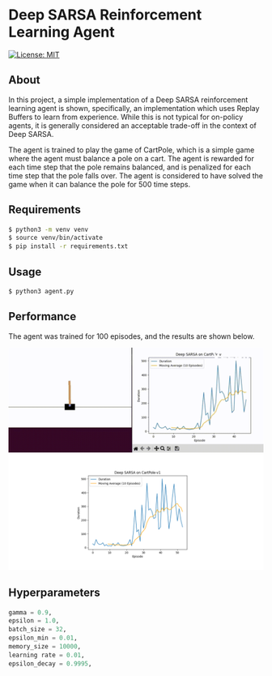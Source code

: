 # Deep SARSA Reinforcement Learning Agent
[![License: MIT](https://img.shields.io/badge/License-MIT-yellow.svg)](https://github.com/frederikgram/deep-sarsa-cartpole/blob/master/LICENSE)

## About
In this project, a simple implementation of a Deep SARSA reinforcement learning agent is shown, specifically, an implementation which uses Replay Buffers to learn from experience. While this is not typical for on-policy agents, it is generally considered an acceptable
trade-off in the context of Deep SARSA.

The agent is trained to play the game of CartPole, which is a simple game where the agent must balance a pole on a cart. The agent is rewarded for each time step that the pole remains balanced, and is penalized for each time step that the pole falls over. The agent is considered to have solved the game when it can balance the pole for 500 time steps.

## Requirements
```bash
$ python3 -m venv venv
$ source venv/bin/activate
$ pip install -r requirements.txt
```

## Usage
```bash
$ python3 agent.py
```


## Performance

The agent was trained for 100 episodes, and the results are shown below.
<p align="center">
<img src="demo.gif" >
<img src="deep_sarsa.png">
</p>

## Hyperparameters
```python
gamma = 0.9,
epsilon = 1.0,
batch_size = 32,
epsilon_min = 0.01,
memory_size = 10000,
learning rate = 0.01,
epsilon_decay = 0.9995,
```

